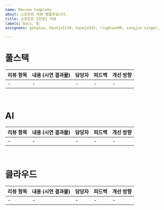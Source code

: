 ```yaml
---
name: Review template
about: 스프린트 리뷰 탬플릿입니다.
title: 스프린트 {번호} 리뷰
labels: Docs, 팀
assignees: gongsua, Hyunje1128, hyunjo325, rlagkswn00, sungjun-singer, tldnr1, YangTaeUk

---
```


# 풀스택

| 리뷰 항목 | 내용 (시연 결과물) | 담당자 | 피드백 | 개선 방향 |
| -- | -- | -- | -- | -- |
| - | - | - | - | - |
<br>

# AI

| 리뷰 항목 | 내용 (시연 결과물) | 담당자 | 피드백 | 개선 방향 |
| -- | -- | -- | -- | -- |
| - | - | - | - | - |
<br>

# 클라우드

| 리뷰 항목 | 내용 (시연 결과물) | 담당자 | 피드백 | 개선 방향 |
| -- | -- | -- | -- | -- |
| - | - | - | - | - |
<br>
